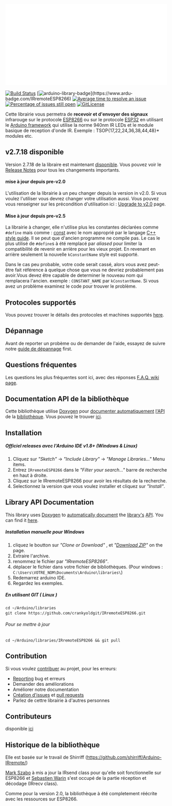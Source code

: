 ![IRremoteESP8266 Library](./assets/images/banner.svg)

[![Build Status](https://travis-ci.com/crankyoldgit/IRremoteESP8266.svg?branch=master)](https://travis-ci.com/crankyoldgit/IRremoteESP8266)
[![arduino-library-badge](https://www.ardu-badge.com/badge/IRremoteESP8266.svg?)](https://www.ardu-badge.com/IRremoteESP8266)
[![Average time to resolve an issue](http://isitmaintained.com/badge/resolution/crankyoldgit/IRremoteESP8266.svg)](http://isitmaintained.com/project/crankyoldgit/IRremoteESP8266 "Average time to resolve an issue")
[![Percentage of issues still open](http://isitmaintained.com/badge/open/crankyoldgit/IRremoteESP8266.svg)](http://isitmaintained.com/project/crankyoldgit/IRremoteESP8266 "Percentage of issues still open")
[![GitLicense](https://gitlicense.com/badge/crankyoldgit/IRremoteESP8266)](https://gitlicense.com/license/crankyoldgit/IRremoteESP8266)

Cette librairie vous permetra de **recevoir et d'envoyer des signaux** infrarouge sur le protocole [ESP8266](https://github.com/esp8266/Arduino) ou sur le protocole
[ESP32](https://github.com/espressif/arduino-esp32) en utilisant le [Arduino framework](https://www.arduino.cc/) qui utilise la norme 940nm IR LEDs et le module basique de reception d'onde IR. Exemple : TSOP{17,22,24,36,38,44,48}* modules etc.

## v2.7.18 disponible
Version 2.7.18 de la libraire est maintenant [disponible](https://github.com/crankyoldgit/IRremoteESP8266/releases/latest). Vous pouvez voir le [Release Notes](ReleaseNotes.md) pour tous les changements importants.

#### mise à jour depuis pre-v2.0
L'utilisation de la librairie à un peu changer depuis la version in v2.0. Si vous voulez l'utiliser vous devrez changer votre utilisation aussi. Vous pouvez vous renseigner sur les précondition d'utilisation ici : [Upgrade to v2.0](https://github.com/crankyoldgit/IRremoteESP8266/wiki/Upgrading-to-v2.0) page.

#### Mise à jour depuis pre-v2.5
La librairie à changer, elle n'utilise plus les constantes déclarées comme `#define` mais comme :
[const](https://google.github.io/styleguide/cppguide.html#Constant_Names) avec le nom approprié par le langage
[C++ style guide](https://google.github.io/styleguide/cppguide.html).
Il se peut que d'ancien programme ne compile pas.
Le cas le plus utilisé de `#define`s à été remplacé par  _aliased_ pour limiter
la compatibilité de revenir en arrière pour les vieux projet. En revenant en arrière seulement la
nouvelle `kConstantName` style est supporté.

Dans le cas peu probable, votre code serait cassé, alors vous avez peut-être fait référence à
quelque chose que vous ne devriez probablement pas avoir.Vous devez être capable de determiner le nouveau nom
qui remplacera l'ancien. exemple : `CONSTANT_NAME` par `kConstantName`.
Si vous avez un problème examinez le code pour trouver le problème.

## Protocoles supportés
Vous pouvez trouver le détails des protocoles et machines supportés
[here](https://github.com/crankyoldgit/IRremoteESP8266/blob/master/SupportedProtocols.md).

## Dépannage
Avant de reporter un probème ou de demander de l'aide, essayez de suivre notre [guide de dépannage](https://github.com/crankyoldgit/IRremoteESP8266/wiki/Troubleshooting-Guide) first.

## Questions fréquentes
Les questions les plus fréquentes sont ici, avec des réponses [F.A.Q. wiki page](https://github.com/crankyoldgit/IRremoteESP8266/wiki/Frequently-Asked-Questions).

## Documentation API de la bibliothèque
Cette bibliothèque utilise [Doxygen](https://www.doxygen.nl/index.html) pour [documenter automatiquement](https://crankyoldgit.github.io/IRremoteESP8266/doxygen/html/) [l'API](https://en.wikipedia.org/wiki/Application_programming_interface) de la [bibliothèque](https://crankyoldgit.github.io/IRremoteESP8266/doxygen/html/). Vous pouvez le trouver [ici](https://crankyoldgit.github.io/IRremoteESP8266/doxygen/html/).

## Installation
##### Officiel releases avec l'Arduino IDE v1.8+ (Windows & Linux)
1. Cliquez sur _"Sketch"_ -> _"Include Library"_ -> _"Manage Libraries..."_ Menu items.
1. Entrez `IRremoteESP8266` dans le _"Filter your search..."_ barre de recherche en haut à droite.
1. Cliquez sur le IRremoteESP8266 pour avoir les résultats de la recherche.
1. Selectionnez la version que vous voulez installer et cliquez sur _"Install"_.

## Library API Documentation
This library uses [Doxygen](https://www.doxygen.nl/index.html) to [automatically document](https://crankyoldgit.github.io/IRremoteESP8266/doxygen/html/) the [library's](https://crankyoldgit.github.io/IRremoteESP8266/doxygen/html/) [API](https://en.wikipedia.org/wiki/Application_programming_interface).
You can find it [here](https://crankyoldgit.github.io/IRremoteESP8266/doxygen/html/).

##### Installation manuelle pour Windows
1. cliquez le boutton sur _"Clone or Download"_ , et  _"[Download ZIP](https://github.com/crankyoldgit/IRremoteESP8266/archive->master.zip)"_ on the page.
1. Extraire l'archive.
1. renommez le fichier par _"IRremoteESP8266"_.
1. déplacer le fichier dans votre fichier de bibliothèques. (Pour windows : `C:\Users\VOTRE_NOM\Documents\Arduino\libraries\`)
1. Redemarrez arduino IDE.
1. Regardez les exemples.

##### En utilisant GIT ( Linux )
```
cd ~/Arduino/libraries
git clone https://github.com/crankyoldgit/IRremoteESP8266.git
```
###### Pour se mettre à jour
```
cd ~/Arduino/libraries/IRremoteESP8266 && git pull
```

## Contribution
Si vous voulez  [contribuer](.github/CONTRIBUTING.md#how-can-i-contribute) au projet, pour les erreurs:
- [Reporting](.github/CONTRIBUTING.md#reporting-bugs) bug et erreurs
- Demander des améliorations
- Améliorer notre documentation
- [Création d'issues](.github/CONTRIBUTING.md#reporting-bugs) et [pull requests](.github/CONTRIBUTING.md#pull-requests)
- Parlez de cettre librairie à d'autres personnes

## Contributeurs
disponible [ici](.github/Contributors.md)

## Historique de la bibliothèque
Elle est basée sur le travail de Shirriff (https://github.com/shirriff/Arduino-IRremote/)

[Mark Szabo](https://github.com/crankyoldgit/IRremoteESP8266) à mis a jour la IRsend class pour qu'elle soit fonctionnelle sur ESP8266 et [Sebastien Warin](https://github.com/sebastienwarin/IRremoteESP8266) s'est occupé de la partie réception et décodage (IRrecv class).

Comme pour la version 2.0, la bibliothèque à été completement réécrite avec les ressources sur ESP8266.
